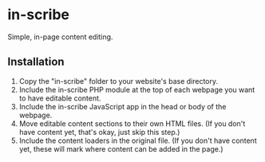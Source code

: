 # in-scribe
Simple, in-page content editing.

## Installation

1. Copy the "in-scribe" folder to your website's base directory.
2. Include the in-scribe PHP module at the top of each webpage you want to have editable content.
3. Include the in-scribe JavaScript app in the head or body of the webpage.
4. Move editable content sections to their own HTML files. (If you don't have content yet, that's okay, just skip this step.)
5. Include the content loaders in the original file. (If you don't have content yet, these will mark where content can be added in the page.)
